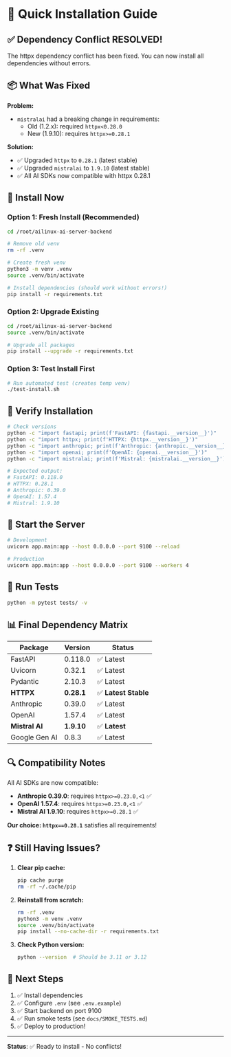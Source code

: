 # 🚀 Quick Installation Guide

## ✅ Dependency Conflict RESOLVED!

The httpx dependency conflict has been fixed. You can now install all dependencies without errors.

## 📦 What Was Fixed

**Problem:**
- `mistralai` had a breaking change in requirements:
  - Old (1.2.x): required `httpx<0.28.0`
  - New (1.9.10): requires `httpx>=0.28.1`

**Solution:**
- ✅ Upgraded `httpx` to `0.28.1` (latest stable)
- ✅ Upgraded `mistralai` to `1.9.10` (latest stable)
- ✅ All AI SDKs now compatible with httpx 0.28.1

## 🔧 Install Now

### Option 1: Fresh Install (Recommended)

```bash
cd /root/ailinux-ai-server-backend

# Remove old venv
rm -rf .venv

# Create fresh venv
python3 -m venv .venv
source .venv/bin/activate

# Install dependencies (should work without errors!)
pip install -r requirements.txt
```

### Option 2: Upgrade Existing

```bash
cd /root/ailinux-ai-server-backend
source .venv/bin/activate

# Upgrade all packages
pip install --upgrade -r requirements.txt
```

### Option 3: Test Install First

```bash
# Run automated test (creates temp venv)
./test-install.sh
```

## 🎯 Verify Installation

```bash
# Check versions
python -c "import fastapi; print(f'FastAPI: {fastapi.__version__}')"
python -c "import httpx; print(f'HTTPX: {httpx.__version__}')"
python -c "import anthropic; print(f'Anthropic: {anthropic.__version__}')"
python -c "import openai; print(f'OpenAI: {openai.__version__}')"
python -c "import mistralai; print(f'Mistral: {mistralai.__version__}')"

# Expected output:
# FastAPI: 0.118.0
# HTTPX: 0.28.1
# Anthropic: 0.39.0
# OpenAI: 1.57.4
# Mistral: 1.9.10
```

## 🚀 Start the Server

```bash
# Development
uvicorn app.main:app --host 0.0.0.0 --port 9100 --reload

# Production
uvicorn app.main:app --host 0.0.0.0 --port 9100 --workers 4
```

## 🧪 Run Tests

```bash
python -m pytest tests/ -v
```

## 📊 Final Dependency Matrix

| Package | Version | Status |
|---------|---------|--------|
| FastAPI | 0.118.0 | ✅ Latest |
| Uvicorn | 0.32.1 | ✅ Latest |
| Pydantic | 2.10.3 | ✅ Latest |
| **HTTPX** | **0.28.1** | ✅ **Latest Stable** |
| Anthropic | 0.39.0 | ✅ Latest |
| OpenAI | 1.57.4 | ✅ Latest |
| **Mistral AI** | **1.9.10** | ✅ **Latest** |
| Google Gen AI | 0.8.3 | ✅ Latest |

## 🔍 Compatibility Notes

All AI SDKs are now compatible:

- **Anthropic 0.39.0**: requires `httpx>=0.23.0,<1` ✅
- **OpenAI 1.57.4**: requires `httpx>=0.23.0,<1` ✅
- **Mistral AI 1.9.10**: requires `httpx>=0.28.1` ✅

**Our choice: `httpx==0.28.1`** satisfies all requirements!

## ❓ Still Having Issues?

1. **Clear pip cache:**
   ```bash
   pip cache purge
   rm -rf ~/.cache/pip
   ```

2. **Reinstall from scratch:**
   ```bash
   rm -rf .venv
   python3 -m venv .venv
   source .venv/bin/activate
   pip install --no-cache-dir -r requirements.txt
   ```

3. **Check Python version:**
   ```bash
   python --version  # Should be 3.11 or 3.12
   ```

## 📝 Next Steps

1. ✅ Install dependencies
2. ✅ Configure `.env` (see `.env.example`)
3. ✅ Start backend on port 9100
4. ✅ Run smoke tests (see `docs/SMOKE_TESTS.md`)
5. ✅ Deploy to production!

---

**Status**: ✅ Ready to install - No conflicts!
